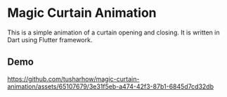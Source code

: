 # Magic Curtain Animation

This is a simple animation of a curtain opening and closing. It is written in Dart using Flutter framework.

## Demo
 https://github.com/tusharhow/magic-curtain-animation/assets/65107679/3e31f5eb-a474-42f3-87b1-6845d7cd32db
